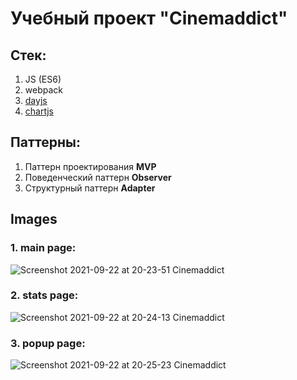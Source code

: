 # Учебный проект "Cinemaddict"

## Стек: 
1. JS (ES6)
2. webpack
3. [dayjs](https://day.js.org/)
4. [chartjs](https://www.chartjs.org/)

## Паттерны: 
1. Паттерн проектирования <b>MVP</b>
2. Поведенческий паттерн <b>Observer</b>
3. Структурный паттерн <b>Adapter</b>

## Images

### 1. main page:
![Screenshot 2021-09-22 at 20-23-51 Cinemaddict](https://user-images.githubusercontent.com/56030631/134393380-f0baa4f2-aa4f-436b-9d44-bb8f72b13299.png)

### 2. stats page:
![Screenshot 2021-09-22 at 20-24-13 Cinemaddict](https://user-images.githubusercontent.com/56030631/134393384-70835759-04d3-4266-bc7c-1b5ef7480f26.png)

### 3. popup page:
![Screenshot 2021-09-22 at 20-25-23 Cinemaddict](https://user-images.githubusercontent.com/56030631/134393388-f6377fe4-4b02-45c1-9df3-51f1032d5efa.png)
